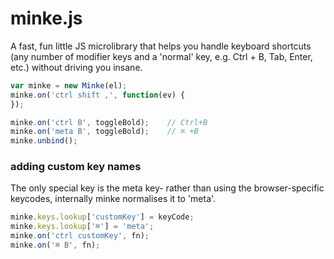 # minke.js

A fast, fun little JS microlibrary that helps you handle
keyboard shortcuts (any number of modifier keys and a 'normal'
key, e.g. Ctrl + B, Tab, Enter, etc.) without driving you insane.

```js
var minke = new Minke(el);
minke.on('ctrl shift ,', function(ev) {
});

minke.on('ctrl B', toggleBold);    // Ctrl+B
minke.on('meta B', toggleBold);    // ⌘ +B
minke.unbind();
```

### adding custom key names

The only special key is the meta key- rather than using
the browser-specific keycodes, internally minke normalises
it to 'meta'.

```js
minke.keys.lookup['customKey'] = keyCode;
minke.keys.lookup['⌘'] = 'meta';
minke.on('ctrl customKey', fn);
minke.on('⌘ B', fn);
```
